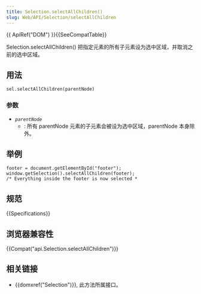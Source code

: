 ```yaml
---
title: Selection.selectAllChildren()
slug: Web/API/Selection/selectAllChildren
---
```

{{ ApiRef("DOM") }}{{SeeCompatTable}}

Selection.selectAllChildren() 把指定元素的所有子元素设为选中区域，并取消之前的选中区域。

## 用法

```
sel.selectAllChildren(parentNode)
```

### 参数

- _`parentNode`_
  - : 所有 parentNode 元素的子元素会被设为选中区域，parentNode 本身除外。

## 举例

```
footer = document.getElementById("footer");
window.getSelection().selectAllChildren(footer);
/* Everything inside the footer is now selected *
```

## 规范

{{Specifications}}

## 浏览器兼容性

{{Compat("api.Selection.selectAllChildren")}}

## 相关链接

- {{domxref("Selection")}}, 此方法所属接口。
